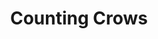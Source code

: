 ---
title: "Counting Crows"
summary: "Counting Crows is an American rock band from Berkeley, California, formed in 1991."
image: "counting-crows.jpg"
---